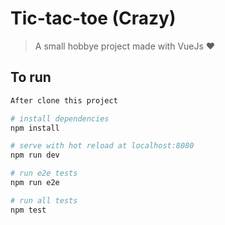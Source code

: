 # Tic-tac-toe (Crazy)

> A small hobbye project made with VueJs :heart:

## To run

``` bash
After clone this project

# install dependencies
npm install

# serve with hot reload at localhost:8080
npm run dev

# run e2e tests
npm run e2e

# run all tests
npm test
```
